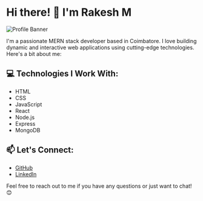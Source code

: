 # Hi there! 👋 I'm Rakesh M

![Profile Banner](https://i.pinimg.com/564x/d1/67/8a/d1678a4142268b110ac3357844bfb8d9.jpg)

I'm a passionate MERN stack developer based in Coimbatore. I love building dynamic and interactive web applications using cutting-edge technologies. Here's a bit about me:

## 💻 Technologies I Work With:
- HTML
- CSS
- JavaScript
- React
- Node.js
- Express
- MongoDB


## 📫 Let's Connect:
- [GitHub](https://github.com/Rakeshm1218)
- [LinkedIn](https://www.linkedin.com/in/rakesh-m-0b64072b0/)

Feel free to reach out to me if you have any questions or just want to chat! 😊
